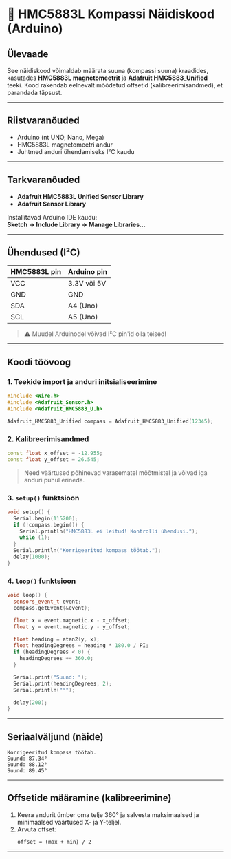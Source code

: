 # 🧭 HMC5883L Kompassi Näidiskood (Arduino)

## Ülevaade

See näidiskood võimaldab määrata suuna (kompassi suuna) kraadides, kasutades **HMC5883L magnetomeetrit** ja **Adafruit HMC5883_Unified** teeki. Kood rakendab eelnevalt mõõdetud offsetid (kalibreerimisandmed), et parandada täpsust.

---

## Riistvaranõuded

- Arduino (nt UNO, Nano, Mega)
- HMC5883L magnetomeetri andur
- Juhtmed anduri ühendamiseks I²C kaudu

---

## Tarkvaranõuded

- **Adafruit HMC5883L Unified Sensor Library**
- **Adafruit Sensor Library**

Installitavad Arduino IDE kaudu:  
**Sketch → Include Library → Manage Libraries…**

---

## Ühendused (I²C)

| HMC5883L pin | Arduino pin |
|--------------|-------------|
| VCC          | 3.3V või 5V |
| GND          | GND         |
| SDA          | A4 (Uno)    |
| SCL          | A5 (Uno)    |

> ⚠️ Muudel Arduinodel võivad I²C pin'id olla teised!

---

## Koodi töövoog

### 1. Teekide import ja anduri initsialiseerimine

```cpp
#include <Wire.h>
#include <Adafruit_Sensor.h>
#include <Adafruit_HMC5883_U.h>

Adafruit_HMC5883_Unified compass = Adafruit_HMC5883_Unified(12345);
```

### 2. Kalibreerimisandmed

```cpp
const float x_offset = -12.955;
const float y_offset = 26.545;
```

> Need väärtused põhinevad varasematel mõõtmistel ja võivad iga anduri puhul erineda.

### 3. `setup()` funktsioon

```cpp
void setup() {
  Serial.begin(115200);
  if (!compass.begin()) {
    Serial.println("HMC5883L ei leitud! Kontrolli ühendusi.");
    while (1);
  }
  Serial.println("Korrigeeritud kompass töötab.");
  delay(1000);
}
```

### 4. `loop()` funktsioon

```cpp
void loop() {
  sensors_event_t event;
  compass.getEvent(&event);

  float x = event.magnetic.x - x_offset;
  float y = event.magnetic.y - y_offset;

  float heading = atan2(y, x);
  float headingDegrees = heading * 180.0 / PI;
  if (headingDegrees < 0) {
    headingDegrees += 360.0;
  }

  Serial.print("Suund: ");
  Serial.print(headingDegrees, 2);
  Serial.println("°");

  delay(200);
}
```

---

## Seriaalväljund (näide)

```
Korrigeeritud kompass töötab.
Suund: 87.34°
Suund: 88.12°
Suund: 89.45°
```

---

## Offsetide määramine (kalibreerimine)

1. Keera andurit ümber oma telje 360° ja salvesta maksimaalsed ja minimaalsed väärtused X- ja Y-teljel.
2. Arvuta offset:
   ```
   offset = (max + min) / 2
   ```

---
